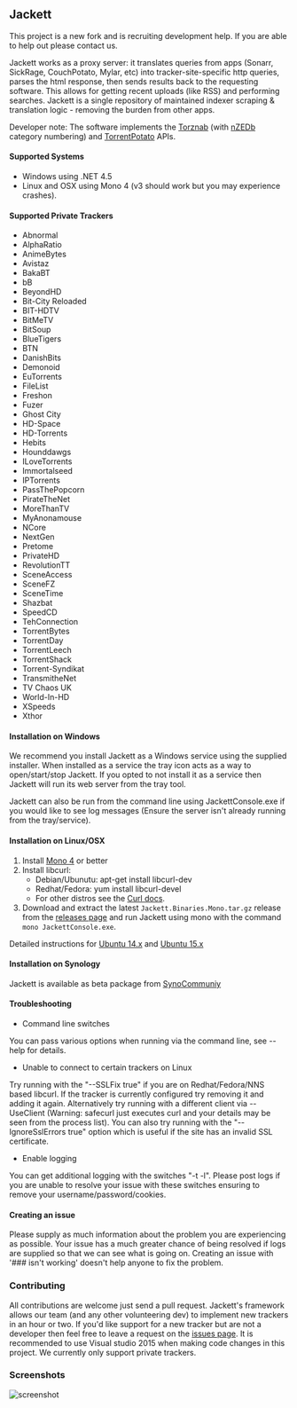 ## Jackett

This project is a new fork and is recruiting development help.  If you are able to help out please contact us.

Jackett works as a proxy server: it translates queries from apps (Sonarr, SickRage, CouchPotato, Mylar, etc) into tracker-site-specific http queries, parses the html response, then sends results back to the requesting software. This allows for getting recent uploads (like RSS) and performing searches. Jackett is a single repository of maintained indexer scraping & translation logic - removing the burden from other apps. 

Developer note: The software implements the [Torznab](https://github.com/Sonarr/Sonarr/wiki/Implementing-a-Torznab-indexer) (with [nZEDb](https://github.com/nZEDb/nZEDb/blob/master/docs/newznab_api_specification.txt) category numbering) and [TorrentPotato](https://github.com/RuudBurger/CouchPotatoServer/wiki/Couchpotato-torrent-provider) APIs.



#### Supported Systems
* Windows using .NET 4.5
* Linux and OSX using Mono 4 (v3 should work but you may experience crashes).


#### Supported Private Trackers
 * Abnormal
 * AlphaRatio
 * AnimeBytes
 * Avistaz
 * BakaBT
 * bB
 * BeyondHD
 * Bit-City Reloaded
 * BIT-HDTV
 * BitMeTV
 * BitSoup
 * BlueTigers
 * BTN
 * DanishBits
 * Demonoid
 * EuTorrents
 * FileList
 * Freshon
 * Fuzer
 * Ghost City
 * HD-Space
 * HD-Torrents
 * Hebits
 * Hounddawgs
 * ILoveTorrents
 * Immortalseed
 * IPTorrents
 * PassThePopcorn
 * PirateTheNet
 * MoreThanTV
 * MyAnonamouse
 * NCore
 * NextGen
 * Pretome
 * PrivateHD
 * RevolutionTT
 * SceneAccess
 * SceneFZ
 * SceneTime
 * Shazbat
 * SpeedCD
 * TehConnection
 * TorrentBytes
 * TorrentDay
 * TorrentLeech
 * TorrentShack
 * Torrent-Syndikat
 * TransmitheNet
 * TV Chaos UK
 * World-In-HD
 * XSpeeds
 * Xthor

#### Installation on Windows

We recommend you install Jackett as a Windows service using the supplied installer.  When installed as a service the tray icon acts as a way to open/start/stop Jackett. If you opted to not install it as a service then Jackett will run its web server from the tray tool.

Jackett can also be run from the command line using JackettConsole.exe if you would like to see log messages (Ensure the server isn't already running from the tray/service).

#### Installation on Linux/OSX
 1. Install [Mono 4](http://www.mono-project.com/download/) or better
 2. Install  libcurl:
       * Debian/Ubunutu: apt-get install libcurl-dev
       * Redhat/Fedora: yum install libcurl-devel
       * For other distros see the  [Curl docs](http://curl.haxx.se/dlwiz/?type=devel).
 3. Download and extract the latest `Jackett.Binaries.Mono.tar.gz` release from the [releases page](https://github.com/Jackett/Jackett/releases) and run Jackett using mono with the command `mono JackettConsole.exe`.
 
Detailed instructions for [Ubuntu 14.x](http://www.htpcguides.com/install-jackett-on-ubuntu-14-x-for-custom-torrents-in-sonarr/) and [Ubuntu 15.x](http://www.htpcguides.com/install-jackett-ubuntu-15-x-for-custom-torrents-in-sonarr/)

#### Installation on Synology
Jackett is available as beta package from [SynoCommuniy](https://synocommunity.com/)

#### Troubleshooting

* Command line switches

You can pass various options when running via the command line, see --help for details.

* Unable to  connect to certain trackers on Linux

Try running with the "--SSLFix true" if you are on Redhat/Fedora/NNS based libcurl.  If the tracker is currently configured try removing it and adding it again. Alternatively try running with a different client via --UseClient (Warning: safecurl just executes curl and your details may be seen from the process list). You can also try running with the "--IgnoreSslErrors true" option which is useful if the site has an invalid SSL certificate.

*  Enable logging

You can get additional logging with the switches "-t -l".  Please post logs if you are unable to resolve your issue with these switches ensuring to remove your username/password/cookies.

#### Creating an issue
Please supply as much information about the problem you are experiencing as possible. Your issue has a much greater chance of being resolved if logs are supplied so that we can see what is going on. Creating an issue with '### isn't working' doesn't help anyone to fix the problem.

### Contributing
All contributions are welcome just send a pull request.  Jackett's framework allows our team (and any other volunteering dev) to implement new trackers in an hour or two. If you'd like support for a new tracker but are not a developer then feel free to leave a request on the [issues page](https://github.com/Jackett/Jackett/issues).  It is recommended to use Visual studio 2015 when making code changes in this project.  We currently only support private trackers.


### Screenshots

![screenshot](https://i.imgur.com/SCGLzFq.png "screenshot")
